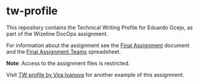 # tw-profile

This repository contains the Technical Writing Profile for Eduardo Ocejo, as part of the Wizeline DocOps assignment.

For information about the assignment see the [Final Assignment](https://docs.google.com/document/d/1Tz_xG8JD6K1xX7LNZpY28QPRyPO_D6FdX_PmZ16XzW0/edit) document and the [Final Assignment Teams](https://docs.google.com/spreadsheets/d/1_SpqyHRzhZDTS3Te05BmRIdr4WMw23_xodqG9mxq2rE/edit#gid=0) spreadsheet.

**Note**: Access to the assignment files is restricted.

Visit [TW profile by Vira Ivanova](https://vira-wizeline.github.io/tw-profile/) for another example of this assignment.
